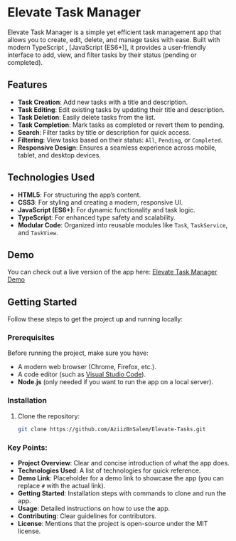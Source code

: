 # Elevate Task Manager

Elevate Task Manager is a simple yet efficient task management app that allows you to create, edit, delete, and manage tasks with ease. Built with modern TypeScript , [JavaScript (ES6+)], it provides a user-friendly interface to add, view, and filter tasks by their status (pending or completed).

## Features

- **Task Creation**: Add new tasks with a title and description.
- **Task Editing**: Edit existing tasks by updating their title and description.
- **Task Deletion**: Easily delete tasks from the list.
- **Task Completion**: Mark tasks as completed or revert them to pending.
- **Search**: Filter tasks by title or description for quick access.
- **Filtering**: View tasks based on their status: `All`, `Pending`, or `Completed`.
- **Responsive Design**: Ensures a seamless experience across mobile, tablet, and desktop devices.

## Technologies Used

- **HTML5**: For structuring the app’s content.
- **CSS3**: For styling and creating a modern, responsive UI.
- **JavaScript (ES6+)**: For dynamic functionality and task logic.
- **TypeScript**: For enhanced type safety and scalability.
- **Modular Code**: Organized into reusable modules like `Task`, `TaskService`, and `TaskView`.

## Demo

You can check out a live version of the app here: [Elevate Task Manager Demo](http://127.0.0.1:5501/index.html)

## Getting Started

Follow these steps to get the project up and running locally:

### Prerequisites

Before running the project, make sure you have:

- A modern web browser (Chrome, Firefox, etc.).
- A code editor (such as [Visual Studio Code](https://code.visualstudio.com/)).
- **Node.js** (only needed if you want to run the app on a local server).

### Installation

1. Clone the repository:
   ```bash
   git clone https://github.com/AziizBnSalem/Elevate-Tasks.git
### Key Points:
- **Project Overview**: Clear and concise introduction of what the app does.
- **Technologies Used**: A list of technologies for quick reference.
- **Demo Link**: Placeholder for a demo link to showcase the app (you can replace `#` with the actual link).
- **Getting Started**: Installation steps with commands to clone and run the app.
- **Usage**: Detailed instructions on how to use the app.
- **Contributing**: Clear guidelines for contributors.
- **License**: Mentions that the project is open-source under the MIT license.




